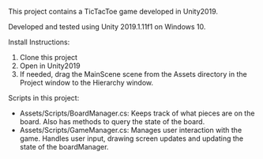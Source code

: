 This project contains a TicTacToe game developed in Unity2019.

Developed and tested using Unity 2019.1.11f1 on Windows 10.

Install Instructions:
1. Clone this project
2. Open in Unity2019
3. If needed, drag the MainScene scene from the Assets directory in the Project window to the Hierarchy window.

Scripts in this project:
- Assets/Scripts/BoardManager.cs: Keeps track of what pieces are on the board.  Also has methods to query the state of the board.
- Assets/Scripts/GameManager.cs: Manages user interaction with the game.  Handles user input, drawing screen updates and updating the state of the boardManager.

